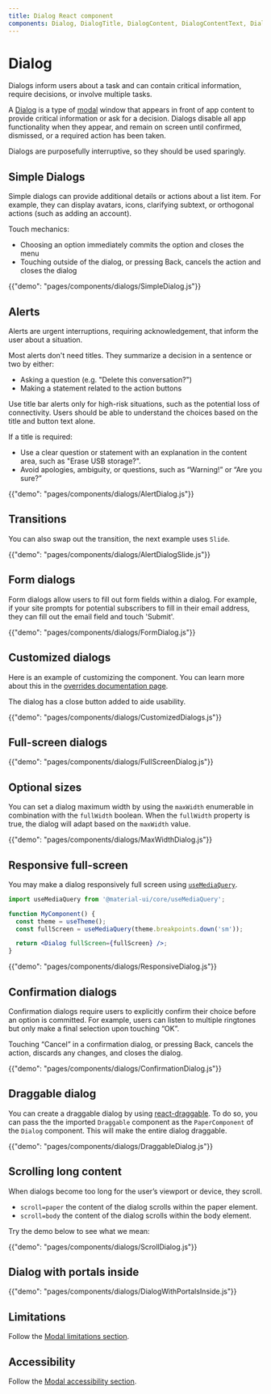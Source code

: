 ```yaml
---
title: Dialog React component
components: Dialog, DialogTitle, DialogContent, DialogContentText, DialogActions, Slide
---
```


# Dialog

<p class="description">Dialogs inform users about a task and can contain critical information, require decisions, or involve multiple tasks.</p>

A [Dialog](https://material.io/design/components/dialogs.html) is a type of [modal](/components/modal/) window that appears in front of app content to provide critical information or ask for a decision. Dialogs disable all app functionality when they appear, and remain on screen until confirmed, dismissed, or a required action has been taken.

Dialogs are purposefully interruptive, so they should be used sparingly.

## Simple Dialogs

Simple dialogs can provide additional details or actions about a list item.
For example, they can display avatars, icons, clarifying subtext, or orthogonal actions (such as adding an account).

Touch mechanics:

- Choosing an option immediately commits the option and closes the menu
- Touching outside of the dialog, or pressing Back, cancels the action and closes the dialog

{{"demo": "pages/components/dialogs/SimpleDialog.js"}}

## Alerts

Alerts are urgent interruptions, requiring acknowledgement, that inform the user about a situation.

Most alerts don't need titles.
They summarize a decision in a sentence or two by either:

- Asking a question (e.g. "Delete this conversation?")
- Making a statement related to the action buttons

Use title bar alerts only for high-risk situations, such as the potential loss of connectivity.
Users should be able to understand the choices based on the title and button text alone.

If a title is required:

- Use a clear question or statement with an explanation in the content area, such as "Erase USB storage?".
- Avoid apologies, ambiguity, or questions, such as “Warning!” or “Are you sure?”

{{"demo": "pages/components/dialogs/AlertDialog.js"}}

## Transitions

You can also swap out the transition, the next example uses `Slide`.

{{"demo": "pages/components/dialogs/AlertDialogSlide.js"}}

## Form dialogs

Form dialogs allow users to fill out form fields within a dialog.
For example, if your site prompts for potential subscribers to fill in their email address, they can fill out the email field and touch 'Submit'.

{{"demo": "pages/components/dialogs/FormDialog.js"}}

## Customized dialogs

Here is an example of customizing the component. You can learn more about this in the
[overrides documentation page](/customization/components/).

The dialog has a close button added to aide usability.

{{"demo": "pages/components/dialogs/CustomizedDialogs.js"}}

## Full-screen dialogs

{{"demo": "pages/components/dialogs/FullScreenDialog.js"}}

## Optional sizes

You can set a dialog maximum width by using the `maxWidth` enumerable in combination with the `fullWidth` boolean.
When the `fullWidth` property is true, the dialog will adapt based on the `maxWidth` value.

{{"demo": "pages/components/dialogs/MaxWidthDialog.js"}}

## Responsive full-screen

You may make a dialog responsively full screen using [`useMediaQuery`](/components/use-media-query/#usemediaquery).

```jsx
import useMediaQuery from '@material-ui/core/useMediaQuery';

function MyComponent() {
  const theme = useTheme();
  const fullScreen = useMediaQuery(theme.breakpoints.down('sm'));

  return <Dialog fullScreen={fullScreen} />;
}
```

{{"demo": "pages/components/dialogs/ResponsiveDialog.js"}}

## Confirmation dialogs

Confirmation dialogs require users to explicitly confirm their choice before an option is committed.
For example, users can listen to multiple ringtones but only make a final selection upon touching “OK”.

Touching “Cancel” in a confirmation dialog, or pressing Back, cancels the action, discards any changes, and closes the dialog.

{{"demo": "pages/components/dialogs/ConfirmationDialog.js"}}

## Draggable dialog

You can create a draggable dialog by using [react-draggable](https://github.com/mzabriskie/react-draggable).
To do so, you can pass the the imported `Draggable` component as the `PaperComponent` of the `Dialog` component.
This will make the entire dialog draggable.

{{"demo": "pages/components/dialogs/DraggableDialog.js"}}

## Scrolling long content

When dialogs become too long for the user’s viewport or device, they scroll.

- `scroll=paper` the content of the dialog scrolls within the paper element.
- `scroll=body` the content of the dialog scrolls within the body element.

Try the demo below to see what we mean:

{{"demo": "pages/components/dialogs/ScrollDialog.js"}}

## Dialog with portals inside

{{"demo": "pages/components/dialogs/DialogWithPortalsInside.js"}}

## Limitations

Follow the [Modal limitations section](/components/modal/#limitations).

## Accessibility

Follow the [Modal accessibility section](/components/modal/#accessibility).
